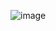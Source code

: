 ![image](https://github.com/KrishanMihiranga/css-positioning/assets/119467538/22b3e6c9-cd9d-4b2f-a98f-217e51856ad6)

